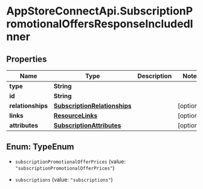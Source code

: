 # AppStoreConnectApi.SubscriptionPromotionalOffersResponseIncludedInner

## Properties

Name | Type | Description | Notes
------------ | ------------- | ------------- | -------------
**type** | **String** |  | 
**id** | **String** |  | 
**relationships** | [**SubscriptionRelationships**](SubscriptionRelationships.md) |  | [optional] 
**links** | [**ResourceLinks**](ResourceLinks.md) |  | [optional] 
**attributes** | [**SubscriptionAttributes**](SubscriptionAttributes.md) |  | [optional] 



## Enum: TypeEnum


* `subscriptionPromotionalOfferPrices` (value: `"subscriptionPromotionalOfferPrices"`)

* `subscriptions` (value: `"subscriptions"`)





